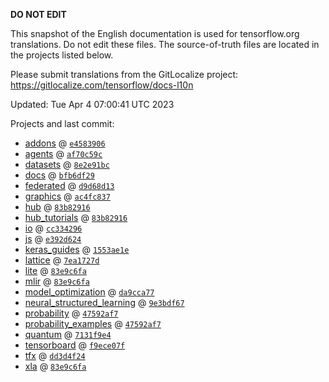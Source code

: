 __DO NOT EDIT__

This snapshot of the English documentation is used for tensorflow.org
translations. Do not edit these files. The source-of-truth files are located in
the projects listed below.

Please submit translations from the GitLocalize project: https://gitlocalize.com/tensorflow/docs-l10n

Updated: Tue Apr  4 07:00:41 UTC 2023

Projects and last commit:

- [addons](https://github.com/tensorflow/addons/tree/master/docs) @ <a href='https://github.com/tensorflow/addons/commit/e458390678274b96ba56d43fbf6d1570a2f8afd1'><code>e4583906</code></a>
- [agents](https://github.com/tensorflow/agents/tree/master/docs) @ <a href='https://github.com/tensorflow/agents/commit/af70c59c9941adab9c0a4eaee5a8654ed583c5ec'><code>af70c59c</code></a>
- [datasets](https://github.com/tensorflow/datasets/tree/master/docs) @ <a href='https://github.com/tensorflow/datasets/commit/8e2e91bc2b817aa3ce510ea229391438dd9cb37a'><code>8e2e91bc</code></a>
- [docs](https://github.com/tensorflow/docs/tree/master/site/en) @ <a href='https://github.com/tensorflow/docs/commit/bfb6df29b92c5f85a1246d69c5097bdbb5105b29'><code>bfb6df29</code></a>
- [federated](https://github.com/tensorflow/federated/tree/main/docs) @ <a href='https://github.com/tensorflow/federated/commit/d9d68d135390c69ffeacb306206f0e7442fa66a9'><code>d9d68d13</code></a>
- [graphics](https://github.com/tensorflow/graphics/tree/master/tensorflow_graphics/g3doc) @ <a href='https://github.com/tensorflow/graphics/commit/ac4fc8377c4ed78d10695c1a2b4cd68f8fdd5430'><code>ac4fc837</code></a>
- [hub](https://github.com/tensorflow/hub/tree/master/docs) @ <a href='https://github.com/tensorflow/hub/commit/83b8291606a2d94bcc2b55ed27ae66954db1df5c'><code>83b82916</code></a>
- [hub_tutorials](https://github.com/tensorflow/hub/tree/master/examples/colab) @ <a href='https://github.com/tensorflow/hub/commit/83b8291606a2d94bcc2b55ed27ae66954db1df5c'><code>83b82916</code></a>
- [io](https://github.com/tensorflow/io/tree/master/docs) @ <a href='https://github.com/tensorflow/io/commit/cc3342960d5e457a0d21b64ea61917becba51497'><code>cc334296</code></a>
- [js](https://github.com/tensorflow/tfjs-website/tree/master/docs) @ <a href='https://github.com/tensorflow/tfjs-website/commit/e392d6249a8fa514fd2036c99133c6e5c8e4893f'><code>e392d624</code></a>
- [keras_guides](https://github.com/tensorflow/docs/tree/snapshot-keras/site/en/guide/keras) @ <a href='https://github.com/tensorflow/docs/commit/1553ae1e4a149be71703e2ee60173b3d1e0e8c00'><code>1553ae1e</code></a>
- [lattice](https://github.com/tensorflow/lattice/tree/master/docs) @ <a href='https://github.com/tensorflow/lattice/commit/7ea1727de1e0309eb324296bc445e0bf5c5c6d74'><code>7ea1727d</code></a>
- [lite](https://github.com/tensorflow/tensorflow/tree/master/tensorflow/lite/g3doc) @ <a href='https://github.com/tensorflow/tensorflow/commit/83e9c6fadeebcaa12dec023dcb52592aa7124b5d'><code>83e9c6fa</code></a>
- [mlir](https://github.com/tensorflow/tensorflow/tree/master/tensorflow/compiler/mlir/g3doc) @ <a href='https://github.com/tensorflow/tensorflow/commit/83e9c6fadeebcaa12dec023dcb52592aa7124b5d'><code>83e9c6fa</code></a>
- [model_optimization](https://github.com/tensorflow/model-optimization/tree/master/tensorflow_model_optimization/g3doc) @ <a href='https://github.com/tensorflow/model-optimization/commit/da9cca770e6a1abb55f6e38f9a9d47cc731dd6a9'><code>da9cca77</code></a>
- [neural_structured_learning](https://github.com/tensorflow/neural-structured-learning/tree/master/g3doc) @ <a href='https://github.com/tensorflow/neural-structured-learning/commit/9e3bdf67ab7805064b3fcbf67747f3fe20a55cc0'><code>9e3bdf67</code></a>
- [probability](https://github.com/tensorflow/probability/tree/main/tensorflow_probability/g3doc) @ <a href='https://github.com/tensorflow/probability/commit/47592af7388edb86b956dbc19d9ea5234720c654'><code>47592af7</code></a>
- [probability_examples](https://github.com/tensorflow/probability/tree/main/tensorflow_probability/examples/jupyter_notebooks) @ <a href='https://github.com/tensorflow/probability/commit/47592af7388edb86b956dbc19d9ea5234720c654'><code>47592af7</code></a>
- [quantum](https://github.com/tensorflow/quantum/tree/master/docs) @ <a href='https://github.com/tensorflow/quantum/commit/7131f9e4d2d289e51f9705161b29c45159da1921'><code>7131f9e4</code></a>
- [tensorboard](https://github.com/tensorflow/tensorboard/tree/master/docs) @ <a href='https://github.com/tensorflow/tensorboard/commit/f9ece07f9e65f9442cc6fb9e1247b5a2b42df5b8'><code>f9ece07f</code></a>
- [tfx](https://github.com/tensorflow/tfx/tree/master/docs) @ <a href='https://github.com/tensorflow/tfx/commit/dd3d4f24e7c5b5341cb625822dac004e87a440a7'><code>dd3d4f24</code></a>
- [xla](https://github.com/tensorflow/tensorflow/tree/master/tensorflow/compiler/xla/g3doc) @ <a href='https://github.com/tensorflow/tensorflow/commit/83e9c6fadeebcaa12dec023dcb52592aa7124b5d'><code>83e9c6fa</code></a>

